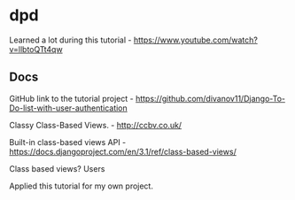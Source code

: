 # dpd

Learned a lot during this tutorial - https://www.youtube.com/watch?v=llbtoQTt4qw

## Docs

GitHub link to the tutorial project - https://github.com/divanov11/Django-To-Do-list-with-user-authentication

Classy Class-Based Views. - http://ccbv.co.uk/

Built-in class-based views API - https://docs.djangoproject.com/en/3.1/ref/class-based-views/

Class based views?
Users


Applied this tutorial for my own project.